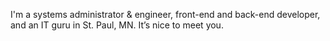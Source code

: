 I'm a systems administrator & engineer, front-end and back-end
developer, and an IT guru in St. Paul, MN. It’s nice to meet you.
